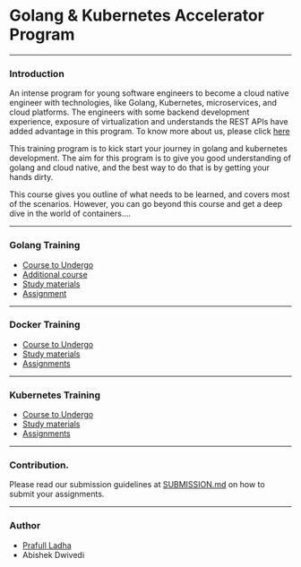 # Golang & Kubernetes Accelerator Program
---
### Introduction

An intense program for young software engineers to become a cloud native engineer with technologies, like Golang, Kubernetes, microservices, and cloud platforms. The engineers with some backend development experience, exposure of virtualization and understands the REST APIs have added advantage in this program. 
To know more about us, please click [here](https://www.velotio.com/cloud-native-accelerator-program)

This training program is to kick start your journey in golang and kubernetes development. The aim for this program is to give you
good understanding of golang and cloud native, and the best way to do that is by getting your hands dirty.

This course gives you outline of what needs to be learned, and covers most of the scenarios. However, you can go beyond this
course and get a deep dive in the world of containers....

---

### Golang Training

- [Course to Undergo](https://www.youtube.com/watch?v=YS4e4q9oBaU)
- [Additional course](https://www.udemy.com/course/go-the-complete-developers-guide/?ranMID=39197&ranEAID=JVFxdTr9V80&ranSiteID=JVFxdTr9V80-lbOVF3Q_nKg.LLYxMkWLLg&LSNPUBID=JVFxdTr9V80&utm_source=aff-campaign&utm_medium=udemyads)
- [Study materials](https://github.com/velotio-tech/go-k8s-training/blob/main/golang/StudyMaterials.md)  
- [Assignment](https://github.com/velotio-tech/go-k8s-training/blob/main/golang/Assignments.md)

---

### Docker Training

- [Course to Undergo](https://www.udemy.com/course/learn-docker/)
- [Study materials](https://github.com/velotio-tech/go-k8s-training/blob/main/docker/StudyMaterials.md)
- [Assignments](https://github.com/velotio-tech/go-k8s-training/blob/main/docker/Assignments.md)

---

### Kubernetes Training

- [Course to Undergo](https://www.udemy.com/course/certified-kubernetes-application-developer/)
- [Study materials](https://github.com/velotio-tech/go-k8s-training/blob/main/kubernetes/StudyMaterials.md)
- [Assignments](https://github.com/velotio-tech/go-k8s-training/blob/main/kubernetes/Assignments.md)

---

### Contribution.

Please read our submission guidelines at [SUBMISSION.md](https://github.com/velotio-tech/go-k8s-training/blob/main/SUBMISSION.md) on how to submit your assignments. 

---

### Author

- [Prafull Ladha](https://github.com/prafull01)
- Abishek Dwivedi
